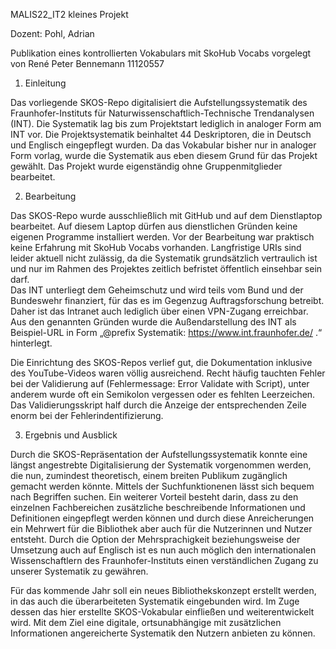 MALIS22_IT2 kleines Projekt 

Dozent: Pohl, Adrian

Publikation eines kontrollierten Vokabulars mit SkoHub Vocabs
vorgelegt von René Peter Bennemann 11120557


1. Einleitung
    
Das vorliegende SKOS-Repo digitalisiert die Aufstellungssystematik des Fraunhofer-Instituts für Naturwissenschaftlich-Technische Trendanalysen (INT). Die Systematik lag bis zum Projektstart lediglich in analoger Form am INT vor. Die Projektsystematik beinhaltet 44 Deskriptoren, die in Deutsch und Englisch eingepflegt wurden. Da das Vokabular bisher nur in analoger Form vorlag, wurde die Systematik aus eben diesem Grund für das Projekt gewählt. Das Projekt wurde eigenständig ohne Gruppenmitglieder bearbeitet.

2. Bearbeitung
   
 Das SKOS-Repo wurde ausschließlich mit GitHub und auf dem Dienstlaptop bearbeitet. Auf diesem Laptop dürfen aus dienstlichen Gründen keine eigenen Programme installiert 
 werden. Vor der Bearbeitung war praktisch keine Erfahrung mit SkoHub Vocabs vorhanden. Langfristige URIs sind leider aktuell nicht zulässig, da die Systematik 
 grundsätzlich vertraulich ist und nur im Rahmen des Projektes zeitlich befristet öffentlich einsehbar sein darf.  
 Das INT unterliegt dem Geheimschutz und wird teils vom Bund und der Bundeswehr finanziert, für das es im Gegenzug Auftragsforschung betreibt.
 Daher ist das Intranet auch lediglich über einen VPN-Zugang erreichbar. Aus den genannten 
 Gründen wurde die Außendarstellung des INT als Beispiel-URL in Form „@prefix Systematik: <https://www.int.fraunhofer.de/> .“ hinterlegt.

 Die Einrichtung des SKOS-Repos verlief gut, die Dokumentation inklusive des YouTube-Videos waren völlig ausreichend. Recht häufig tauchten Fehler bei der Validierung auf 
 (Fehlermessage: Error Validate with Script), unter anderem wurde oft ein Semikolon vergessen oder es fehlten Leerzeichen. Das Validierungsskript half durch die Anzeige der 
 entsprechenden Zeile enorm bei der Fehlerindentifizierung. 

3. Ergebnis und Ausblick
   
Durch die SKOS-Repräsentation der Aufstellungssystematik konnte eine längst angestrebte Digitalisierung der Systematik vorgenommen werden, die nun, zumindest theoretisch, einem breiten Publikum zugänglich gemacht werden könnte.
Mittels der Suchfunktionenen lässt sich bequem nach Begriffen suchen. Ein weiterer Vorteil besteht darin, dass zu den einzelnen Fachbereichen zusätzliche beschreibende Informationen und Definitionen eingepflegt werden können und durch diese Anreicherungen ein Mehrwert für die Bibliothek aber auch für die Nutzerinnen und Nutzer entsteht. Durch die Option der Mehrsprachigkeit beziehungsweise der Umsetzung auch auf Englisch ist es nun auch möglich den internationalen Wissenschaftlern des Fraunhofer-Instituts einen verständlichen Zugang zu unserer Systematik zu gewähren.

Für das kommende Jahr soll ein neues Bibliothekskonzept erstellt werden, in das auch die überarbeiteten Systematik eingebunden wird. Im Zuge dessen das hier erstellte SKOS-Vokabular einfließen und weiterentwickelt wird. Mit dem Ziel eine digitale, ortsunabhängige mit zusätzlichen Informationen angereicherte Systematik den Nutzern anbieten zu können. 

